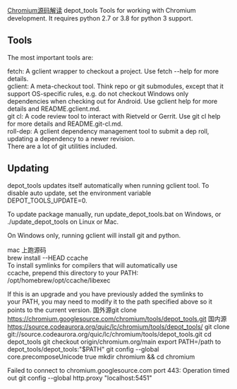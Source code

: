 [Chromium源码解读](https://juejin.cn/post/7039850183244382216)
depot_tools
Tools for working with Chromium development. It requires python 2.7 or 3.8 for python 3 support.

## Tools   
The most important tools are:     

fetch: A gclient wrapper to checkout a project. Use fetch --help for more details.      
gclient: A meta-checkout tool. Think repo or git submodules, except that it support OS-specific rules, e.g. do not checkout Windows only dependencies when checking out for Android. Use gclient help for more details and README.gclient.md.       
git cl: A code review tool to interact with Rietveld or Gerrit. Use git cl help for more details and README.git-cl.md.      
roll-dep: A gclient dependency management tool to submit a dep roll, updating a dependency to a newer revision.     
There are a lot of git utilities included.  
## Updating
depot_tools updates itself automatically when running gclient tool. To disable auto update, set the environment variable DEPOT_TOOLS_UPDATE=0.      

To update package manually, run update_depot_tools.bat on Windows, or ./update_depot_tools on Linux or Mac.   

On Windows only, running gclient will install git and python.         

mac 上跑源码      
brew install --HEAD ccache      
To install symlinks for compilers that will automatically use   
ccache, prepend this directory to your PATH:    
  /opt/homebrew/opt/ccache/libexec    

If this is an upgrade and you have previously added the symlinks to   
your PATH, you may need to modify it to the path specified above so
it points to the current version.
国外源git clone https://chromium.googlesource.com/chromium/tools/depot_tools.git
国内源 https://source.codeaurora.org/quic/lc/chromium/tools/depot_tools/
git clone git://source.codeaurora.org/quic/lc/chromium/tools/depot_tools.git
cd depot_tools
git checkout origin/chromium.org/main
export PATH=/path to depot_tools/depot_tools:"$PATH"
git config --global core.precomposeUnicode true
mkdir chromium && cd chromium   

Failed to connect to chromium.googlesource.com port 443: Operation timed out
git config --global http.proxy "localhost:5451"
